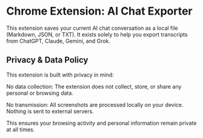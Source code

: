 # Chrome Extension: AI Chat Exporter

This extension saves your current AI chat conversation as a local file (Markdown, JSON, or TXT). It exists solely to help you export transcripts from ChatGPT, Claude, Gemini, and Grok.

## Privacy & Data Policy

This extension is built with privacy in mind:

No data collection: The extension does not collect, store, or share any personal or browsing data.

No transmission: All screenshots are processed locally on your device. Nothing is sent to external servers.

This ensures your browsing activity and personal information remain private at all times.
